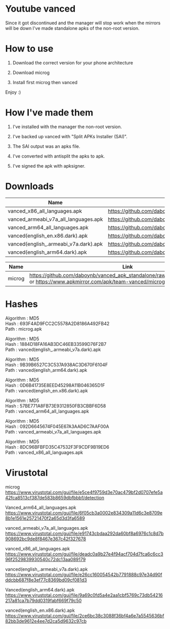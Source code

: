 # Youtube vanced 

Since it got discontinued and the manager will stop work when the mirrors will be down I've made standalone apks of the non-root version.

# How to use

1) Download the correct version for your phone architecture

2) Download microg

3) Install first microg then vanced

Enjoy :)

# How I've made them

1) I've installed with the manager the non-root version.

2) I've backed up vanced with "Split APKs Installer (SAI)".

3) The SAI output was an apks file.

4) I've converted with antisplit the apks to apk.

5) I've signed the apk with apksigner.

# Downloads

| Name                                   | Link                                                                                                                    |
| -------------------------------------- | ----------------------------------------------------------------------------------------------------------------------- |
| vanced_x86_all_languages.apk           | https://github.com/daboynb/vanced_apk_standalone/raw/main/vanced%20all%20languages/vanced_x86_all_languages.apk         |
| vanced_armeabi_v7a_all_languages.apk   | https://github.com/daboynb/vanced_apk_standalone/raw/main/vanced%20all%20languages/vanced_armeabi_v7a_all_languages.apk |
| vanced_arm64_all_languages.apk         | https://github.com/daboynb/vanced_apk_standalone/raw/main/vanced%20all%20languages/Vanced_arm64_all_languages.apk       |
| vanced(english_en.x86.dark).apk        | https://github.com/daboynb/vanced_apk_standalone/raw/main/vanced%20english/vanced(english_en.x86.dark).apk              |
| vanced(english_.armeabi_v7a.dark).apk  | https://github.com/daboynb/vanced_apk_standalone/raw/main/vanced%20english/vanced(english_.armeabi_v7a.dark).apk        |
| vanced(english_arm64.dark).apk         | https://github.com/daboynb/vanced_apk_standalone/raw/main/vanced%20english/Vanced(english_arm64.dark).apk               |


| Name                                   | Link                                                                                                                    |
| -------------------------------------- | ----------------------------------------------------------------------------------------------------------------------- |
| microg                                 | https://github.com/daboynb/vanced_apk_standalone/raw/main/microg/microg.apk or https://www.apkmirror.com/apk/team-vanced/microg-youtube-vanced |   
# Hashes

Algorithm : MD5 </br>
Hash      : 693F4AD9FCC2C5578A2D8186A492FB42 </br>
Path      : microg.apk </br>

Algorithm : MD5 </br>
Hash      : 1884D18FA16AB3DC46EB33599D76F2B7 </br>
Path      : vanced(english_.armeabi_v7a.dark).apk </br>

Algorithm : MD5 </br>
Hash      : 9B39B6527C3C537A938AC3D670F6104F </br>
Path      : vanced(english_arm64.dark).apk </br>

Algorithm : MD5 </br>
Hash      : 0D6B41735E8EED45298A11B046365D1F </br>
Path      : vanced(english_en.x86.dark).apk </br>

Algorithm : MD5 </br>
Hash      : 57BE771A8FB73E9312850FB3CBBF6D58 </br>
Path      : vanced_arm64_all_languages.apk </br>

Algorithm : MD5 </br>
Hash      : 092D6645674F045E67A3AAD6C7AAF00A </br>
Path      : vanced_armeabi_v7a_all_languages.apk </br>

Algorithm : MD5 </br>
Hash      : 8DC96BFBFD35C47532F3F9CDF9B19ED6 </br>
Path      : vanced_x86_all_languages.apk </br>

# Virustotal

microg </br> https://www.virustotal.com/gui/file/e5ce4f9759d3e70ac479bf2d0707efe5a42fca8513cf387de583b8659dbfbbbf/detection

Vanced_arm64_all_languages.apk </br> https://www.virustotal.com/gui/file/6f05cb3a0002e834309a11d6c3e8709e8b1e1561e25721470f2a65d3d3fa6589


vanced_armeabi_v7a_all_languages.apk </br> https://www.virustotal.com/gui/file/e91743cbdaa292da60bf8a6976c1c8d7b908692bc9de8f8467e367c42f327678


vanced_x86_all_languages.apk </br> https://www.virustotal.com/gui/file/deadc0a9b27e4f94acf704d7fca6c6cc396f2529839930540c72dc13aa089179

vanced(english_.armeabi_v7a.dark).apk </br> https://www.virustotal.com/gui/file/e26cc160054542b7791888c97e34d90fddcbb687f8e3ef77c8369bd09cf081d3


Vanced(english_arm64.dark).apk </br> https://www.virustotal.com/gui/file/9a69c0fd5a4e2aa1cbf5769c73db54216217a81ca7b79dd0319fabf669f79c50


vanced(english_en.x86.dark).apk </br> https://www.virustotal.com/gui/file/2ce6bc38c3088f36bf4a6e7a5545636bf82bb3de9612e4ee7d2ca5d9632c97cb 


